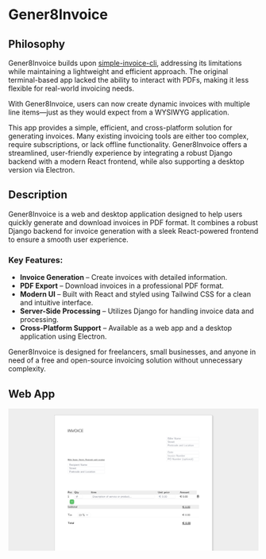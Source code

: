 # Gener8Invoice

## Philosophy

Gener8Invoice builds upon [simple-invoice-cli](https://github.com/hkuennen/simple-invoice-cli), addressing its limitations while maintaining a lightweight and efficient approach. The original terminal-based app lacked the ability to interact with PDFs, making it less flexible for real-world invoicing needs.

With Gener8Invoice, users can now create dynamic invoices with multiple line items—just as they would expect from a WYSIWYG application.

This app provides a simple, efficient, and cross-platform solution for generating invoices. Many existing invoicing tools are either too complex, require subscriptions, or lack offline functionality. Gener8Invoice offers a streamlined, user-friendly experience by integrating a robust Django backend with a modern React frontend, while also supporting a desktop version via Electron.

## Description

Gener8Invoice is a web and desktop application designed to help users quickly generate and download invoices in PDF format. It combines a robust Django backend for invoice generation with a sleek React-powered frontend to ensure a smooth user experience.

### Key Features:

- **Invoice Generation** – Create invoices with detailed information.
- **PDF Export** – Download invoices in a professional PDF format.
- **Modern UI** – Built with React and styled using Tailwind CSS for a clean and intuitive interface.
- **Server-Side Processing** – Utilizes Django for handling invoice data and processing.
- **Cross-Platform Support** – Available as a web app and a desktop application using Electron.

Gener8Invoice is designed for freelancers, small businesses, and anyone in need of a free and open-source invoicing solution without unnecessary complexity.

## Web App

[![Gener8Invoice](src/assets/thumbnail.png)](https://www.gener8invoice.com)
